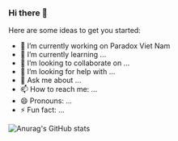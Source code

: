 ### Hi there 👋

Here are some ideas to get you started:

- 🔭 I’m currently working on Paradox Viet Nam
- 🌱 I’m currently learning ...
- 👯 I’m looking to collaborate on ...
- 🤔 I’m looking for help with ...
- 💬 Ask me about ...
- 📫 How to reach me: ...
- 😄 Pronouns: ...
- ⚡ Fun fact: ...


![Anurag's GitHub stats](https://github-readme-stats.vercel.app/api?username=baphuc2906&show_icons=true&theme=radical)
